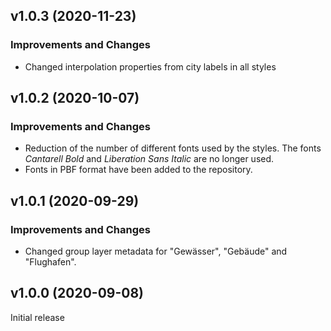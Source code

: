 ## v1.0.3 (2020-11-23)
### Improvements and Changes
* Changed interpolation properties from city labels in all styles

## v1.0.2 (2020-10-07)
### Improvements and Changes
* Reduction of the number of different fonts used by the styles. The fonts _Cantarell Bold_ and _Liberation Sans Italic_ are no longer used.
* Fonts in PBF format have been added to the repository.

## v1.0.1 (2020-09-29)
### Improvements and Changes
* Changed group layer metadata for "Gewässer", "Gebäude" and "Flughafen".

## v1.0.0 (2020-09-08)
Initial release